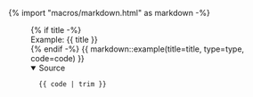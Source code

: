 {% import "macros/markdown.html" as markdown -%}
<figure aria-label="markdown">
  {% if title -%}
  <figcaption>
    Example: {{ title }}
  </figcaption>
  {% endif -%}
  {{ markdown::example(title=title, type=type, code=code) }}
  <details aria-label="source" open>
    <summary>Source</summary>

```{{ type }}
  {{ code | trim }}
```

  </details>
</figure>
